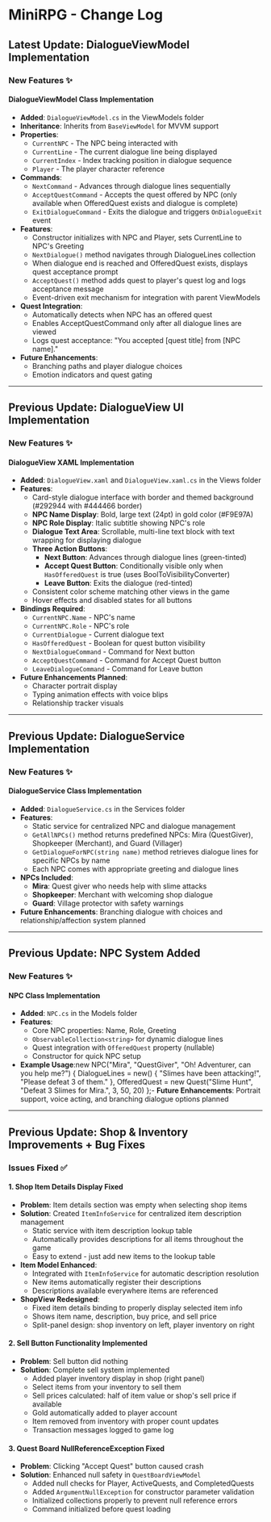 ﻿# MiniRPG - Change Log

## Latest Update: DialogueViewModel Implementation

### New Features ✨

#### DialogueViewModel Class Implementation
- **Added**: `DialogueViewModel.cs` in the ViewModels folder
- **Inheritance**: Inherits from `BaseViewModel` for MVVM support
- **Properties**:
  - `CurrentNPC` - The NPC being interacted with
  - `CurrentLine` - The current dialogue line being displayed
  - `CurrentIndex` - Index tracking position in dialogue sequence
  - `Player` - The player character reference
- **Commands**:
  - `NextCommand` - Advances through dialogue lines sequentially
  - `AcceptQuestCommand` - Accepts the quest offered by NPC (only available when OfferedQuest exists and dialogue is complete)
  - `ExitDialogueCommand` - Exits the dialogue and triggers `OnDialogueExit` event
- **Features**:
  - Constructor initializes with NPC and Player, sets CurrentLine to NPC's Greeting
  - `NextDialogue()` method navigates through DialogueLines collection
  - When dialogue end is reached and OfferedQuest exists, displays quest acceptance prompt
  - `AcceptQuest()` method adds quest to player's quest log and logs acceptance message
  - Event-driven exit mechanism for integration with parent ViewModels
- **Quest Integration**:
  - Automatically detects when NPC has an offered quest
  - Enables AcceptQuestCommand only after all dialogue lines are viewed
  - Logs quest acceptance: "You accepted [quest title] from [NPC name]."
- **Future Enhancements**:
  - Branching paths and player dialogue choices
  - Emotion indicators and quest gating

---

## Previous Update: DialogueView UI Implementation

### New Features ✨

#### DialogueView XAML Implementation
- **Added**: `DialogueView.xaml` and `DialogueView.xaml.cs` in the Views folder
- **Features**:
  - Card-style dialogue interface with border and themed background (#292944 with #444466 border)
  - **NPC Name Display**: Bold, large text (24pt) in gold color (#F9E97A)
  - **NPC Role Display**: Italic subtitle showing NPC's role
  - **Dialogue Text Area**: Scrollable, multi-line text block with text wrapping for displaying dialogue
  - **Three Action Buttons**:
    - **Next Button**: Advances through dialogue lines (green-tinted)
    - **Accept Quest Button**: Conditionally visible only when `HasOfferedQuest` is true (uses BoolToVisibilityConverter)
    - **Leave Button**: Exits the dialogue (red-tinted)
  - Consistent color scheme matching other views in the game
  - Hover effects and disabled states for all buttons
- **Bindings Required**:
  - `CurrentNPC.Name` - NPC's name
  - `CurrentNPC.Role` - NPC's role
  - `CurrentDialogue` - Current dialogue text
  - `HasOfferedQuest` - Boolean for quest button visibility
  - `NextDialogueCommand` - Command for Next button
  - `AcceptQuestCommand` - Command for Accept Quest button
  - `LeaveDialogueCommand` - Command for Leave button
- **Future Enhancements Planned**:
  - Character portrait display
  - Typing animation effects with voice blips
  - Relationship tracker visuals
  
---

## Previous Update: DialogueService Implementation

### New Features ✨

#### DialogueService Class Implementation
- **Added**: `DialogueService.cs` in the Services folder
- **Features**:
  - Static service for centralized NPC and dialogue management
  - `GetAllNPCs()` method returns predefined NPCs: Mira (QuestGiver), Shopkeeper (Merchant), and Guard (Villager)
  - `GetDialogueForNPC(string name)` method retrieves dialogue lines for specific NPCs by name
  - Each NPC comes with appropriate greeting and dialogue lines
- **NPCs Included**:
  - **Mira**: Quest giver who needs help with slime attacks
  - **Shopkeeper**: Merchant with welcoming shop dialogue
  - **Guard**: Village protector with safety warnings
- **Future Enhancements**: Branching dialogue with choices and relationship/affection system planned

---

## Previous Update: NPC System Added

### New Features ✨

#### NPC Class Implementation
- **Added**: `NPC.cs` in the Models folder
- **Features**:
  - Core NPC properties: Name, Role, Greeting
  - `ObservableCollection<string>` for dynamic dialogue lines
  - Quest integration with `OfferedQuest` property (nullable)
  - Constructor for quick NPC setup
- **Example Usage**:new NPC("Mira", "QuestGiver", "Oh! Adventurer, can you help me?")
{
    DialogueLines = new() { "Slimes have been attacking!", "Please defeat 3 of them." },
    OfferedQuest = new Quest("Slime Hunt", "Defeat 3 Slimes for Mira.", 3, 50, 20)
  };- **Future Enhancements**: Portrait support, voice acting, and branching dialogue options planned

---

## Previous Update: Shop & Inventory Improvements + Bug Fixes

### Issues Fixed ✅

#### 1. Shop Item Details Display Fixed
- **Problem**: Item details section was empty when selecting shop items
- **Solution**: Created `ItemInfoService` for centralized item description management
  - Static service with item description lookup table
  - Automatically provides descriptions for all items throughout the game
  - Easy to extend - just add new items to the lookup table
- **Item Model Enhanced**: 
  - Integrated with `ItemInfoService` for automatic description resolution
  - New items automatically register their descriptions
  - Descriptions available everywhere items are referenced
- **ShopView Redesigned**:
  - Fixed item details binding to properly display selected item info
  - Shows item name, description, buy price, and sell price
  - Split-panel design: shop inventory on left, player inventory on right

#### 2. Sell Button Functionality Implemented
- **Problem**: Sell button did nothing
- **Solution**: Complete sell system implemented
  - Added player inventory display in shop (right panel)
  - Select items from your inventory to sell them
  - Sell prices calculated: half of item value or shop's sell price if available
  - Gold automatically added to player account
  - Item removed from inventory with proper count updates
  - Transaction messages logged to game log

#### 3. Quest Board NullReferenceException Fixed
- **Problem**: Clicking "Accept Quest" button caused crash
- **Solution**: Enhanced null safety in `QuestBoardViewModel`
  - Added null checks for Player, ActiveQuests, and CompletedQuests
  - Added `ArgumentNullException` for constructor parameter validation
  - Initialized collections properly to prevent null reference errors
  - Command initialized before quest loading
